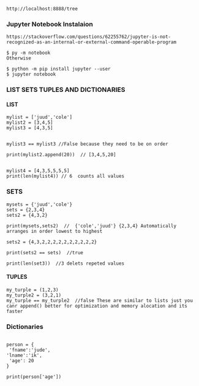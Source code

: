 
```
http://localhost:8888/tree

```

### Jupyter Notebook Instalaion
 ```
 https://stackoverflow.com/questions/62255762/jupyter-is-not-recognized-as-an-internal-or-external-command-operable-program  

 $ py -m notebook
Otherwise

$ python -m pip install jupyter --user
$ jupyter notebook

 ```

 ### LIST SETS TUPLES AND DICTIONARIES


#### LIST
 ```
mylist = ['juud','cole']
mylist2 = [3,4,5]
mylist3 = [4,3,5]


mylist3 == mylist3 //False because they need to be on order

print(mylist2.append(20))  // [3,4,5,20]


mylist4 = [4,3,5,5,5,5]
print(len(mylist4)) // 6  counts all values

 ```
### SETS
  ```
mysets = {'juud','cole'}
sets = {2,3,4}
sets2 = {4,3,2}

print(mysets,sets2)  //  {'cole','juud'} {2,3,4} Automatically arranges in order lowest to highest

sets2 = {4,3,2,2,2,2,2,2,2,2,2,2}

print(sets2 == sets)  //true

print(len(set3))  //3 delets repeted values

 ```
 #### TUPLES
 ```
my_turple = (1,2,3)
my_turple2 = (3,2,1)
my_turple == my_turple2  //false These are similar to lists just you canr append() better for optimization and memory alocation and its faster

 ```
### Dictionaries
 ```

person = {
  'fname':'jude',
 'lname':'ik',
  'age': 20
}

print(person['age'])

 ```